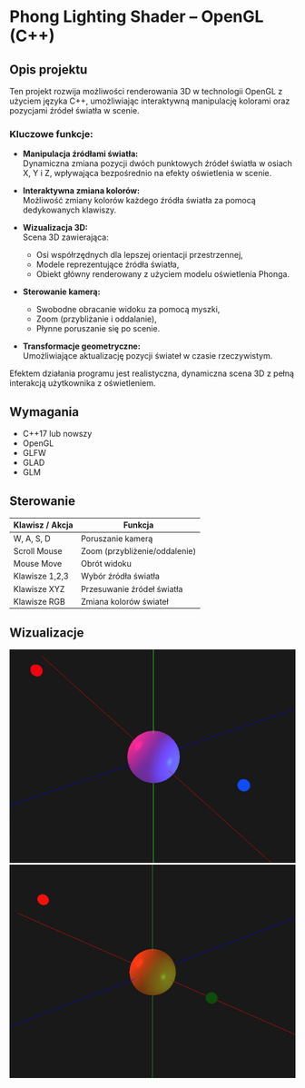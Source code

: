 # Phong Lighting Shader – OpenGL (C++)

## Opis projektu

Ten projekt rozwija możliwości renderowania 3D w technologii OpenGL z użyciem języka C++, umożliwiając interaktywną manipulację kolorami oraz pozycjami źródeł światła w scenie.

### Kluczowe funkcje:

- **Manipulacja źródłami światła:**  
  Dynamiczna zmiana pozycji dwóch punktowych źródeł światła w osiach X, Y i Z, wpływająca bezpośrednio na efekty oświetlenia w scenie.

- **Interaktywna zmiana kolorów:**  
  Możliwość zmiany kolorów każdego źródła światła za pomocą dedykowanych klawiszy.

- **Wizualizacja 3D:**  
  Scena 3D zawierająca:
  - Osi współrzędnych dla lepszej orientacji przestrzennej,
  - Modele reprezentujące źródła światła,
  - Obiekt główny renderowany z użyciem modelu oświetlenia Phonga.

- **Sterowanie kamerą:**  
  - Swobodne obracanie widoku za pomocą myszki,  
  - Zoom (przybliżanie i oddalanie),
  - Płynne poruszanie się po scenie.

- **Transformacje geometryczne:**  
  Umożliwiające aktualizację pozycji świateł w czasie rzeczywistym.

Efektem działania programu jest realistyczna, dynamiczna scena 3D z pełną interakcją użytkownika z oświetleniem.

## Wymagania

- C++17 lub nowszy
- OpenGL
- GLFW
- GLAD
- GLM

## Sterowanie

| Klawisz / Akcja | Funkcja |
|-----------------|---------|
| W, A, S, D      | Poruszanie kamerą |
| Scroll Mouse    | Zoom (przybliżenie/oddalenie) |
| Mouse Move      | Obrót widoku |
| Klawisze 1,2,3  | Wybór źródła światła |
| Klawisze XYZ    | Przesuwanie źródeł światła |
| Klawisze RGB    | Zmiana kolorów świateł |

## Wizualizacje

![Wizualizacja 1](images/image1.png)
![Wizualizacja 2](images/image2.png)

